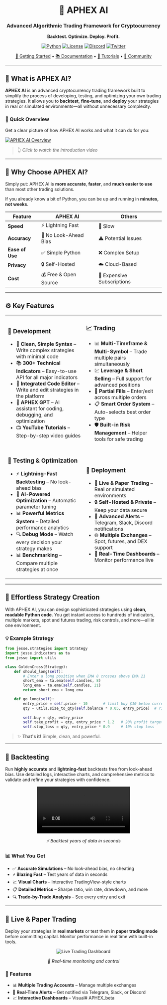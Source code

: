 <div align="center">

# 🌟 APHEX AI

### Advanced Algorithmic Trading Framework for Cryptocurrency

**Backtest. Optimize. Deploy. Profit.**

[![Python](https://img.shields.io/badge/Python-3.9%2B-blue?style=for-the-badge&logo=python&logoColor=white)](https://www.python.org/)
[![License](https://img.shields.io/badge/License-MIT-green?style=for-the-badge)](LICENSE)
[![Discord](https://img.shields.io/badge/Discord-Join%20Us-7289da?style=for-the-badge&logo=discord&logoColor=white)](https://discord.gg/a2Xdh3nr)
[![Twitter](https://img.shields.io/badge/Twitter-Follow-1DA1F2?style=for-the-badge&logo=x&logoColor=white)](https://x.com/Aphex_AI)

[🚀 Getting Started](#-getting-started) • [📚 Documentation](https://docs.jesse.trade) • [🎥 Tutorials](https://www.youtube.com/watch?v=SfyEf9Pcm2I&list=PLDicdtJyO2rLuVRzM85dYYXv5KB2F2kEP) • [💬 Community](https://discord.gg/a2Xdh3nr)

---

</div>

## 🎯 What is APHEX AI?

**APHEX AI** is an advanced cryptocurrency trading framework built to simplify the process of developing, testing, and optimizing your own trading strategies. It allows you to **backtest**, **fine-tune**, and **deploy** your strategies in real or simulated environments—all without unnecessary complexity.

### 🎥 Quick Overview

Get a clear picture of how APHEX AI works and what it can do for you:

[![APHEX AI Overview](https://img.youtube.com/vi/SfyEf9Pcm2I/maxresdefault.jpg)](https://www.youtube.com/watch?v=SfyEf9Pcm2I)

> 👆 *Click to watch the introduction video*

---

## 🤔 Why Choose APHEX AI?

Simply put: APHEX AI is **more accurate**, **faster**, and **much easier to use** than most other trading solutions.

If you already know a bit of Python, you can be up and running in **minutes, not weeks**.

<div align="center">

| Feature | APHEX AI | Others |
|---------|----------|--------|
| **Speed** | ⚡️ Lightning Fast | 🐌 Slow |
| **Accuracy** | 🎯 No Look-Ahead Bias | ⚠️ Potential Issues |
| **Ease of Use** | ✅ Simple Python | ❌ Complex Setup |
| **Privacy** | 🔒 Self-Hosted | ☁️ Cloud-Based |
| **Cost** | 💰 Free & Open Source | 💸 Expensive Subscriptions |

</div>

---

## ⚙️ Key Features

<table>
<tr>
<td width="50%">

### 🧠 **Development**
- 🎨 **Clean, Simple Syntax** – Write complex strategies with minimal code
- 📚 **300+ Technical Indicators** – Easy-to-use API for all major indicators
- 🧩 **Integrated Code Editor** – Write and edit strategies in the platform
- 🤖 **APHEX GPT** – AI assistant for coding, debugging, and optimization
- 📺 **YouTube Tutorials** – Step-by-step video guides

</td>
<td width="50%">

### 📈 **Trading**
- 📊 **Multi-Timeframe & Multi-Symbol** – Trade multiple pairs simultaneously
- 💹 **Leverage & Short Selling** – Full support for advanced positions
- 🔀 **Partial Fills** – Enter/exit across multiple orders
- 📋 **Smart Order System** – Auto-selects best order type
- 🛡️ **Built-in Risk Management** – Helper tools for safe trading

</td>
</tr>
<tr>
<td width="50%">

### 🧪 **Testing & Optimization**
- ⚡️ **Lightning-Fast Backtesting** – No look-ahead bias
- 🔧 **AI-Powered Optimization** – Automatic parameter tuning
- 📊 **Powerful Metrics System** – Detailed performance analytics
- 🔍 **Debug Mode** – Watch every decision your strategy makes
- 📊 **Benchmarking** – Compare multiple strategies at once

</td>
<td width="50%">

### 🚀 **Deployment**
- 💼 **Live & Paper Trading** – Real or simulated environments
- 🔒 **Self-Hosted & Private** – Keep your data secure
- 🔔 **Advanced Alerts** – Telegram, Slack, Discord notifications
- 🌐 **Multiple Exchanges** – Spot, futures, and DEX support
- 📱 **Real-Time Dashboards** – Monitor performance live

</td>
</tr>
</table>

---

## 🧠 Effortless Strategy Creation

With APHEX AI, you can design sophisticated strategies using **clean, readable Python code**. You get instant access to hundreds of indicators, multiple markets, spot and futures trading, risk controls, and more—all in one environment.

### 💡 Example Strategy

```python
from jesse.strategies import Strategy
import jesse.indicators as ta
from jesse import utils

class GoldenCross(Strategy):
    def should_long(self):
        # Enter a long position when EMA 8 crosses above EMA 21
        short_ema = ta.ema(self.candles, 8)
        long_ema = ta.ema(self.candles, 21)
        return short_ema > long_ema

    def go_long(self):
        entry_price = self.price - 10       # limit buy $10 below current price
        qty = utils.size_to_qty(self.balance * 0.05, entry_price)  # risk only 5%
        
        self.buy = qty, entry_price
        self.take_profit = qty, entry_price * 1.2   # 20% profit target
        self.stop_loss = qty, entry_price * 0.9     # 10% stop loss
```

> ✨ **That's it!** Simple, clean, and powerful.

---

## 🧪 Backtesting

Run **highly accurate** and **lightning-fast** backtests free from look-ahead bias. Use detailed logs, interactive charts, and comprehensive metrics to validate and refine your strategies with confidence.

<div align="center">

![Backtesting Demo](https://i.imgur.com/RmJB2Pt.mp4)

*⚡️ Backtest years of data in seconds*

</div>

### 📊 What You Get

- ✅ **Accurate Simulations** – No look-ahead bias, no cheating
- ⚡️ **Blazing Fast** – Test years of data in seconds
- 📈 **Visual Charts** – Interactive TradingView-style charts
- 📋 **Detailed Metrics** – Sharpe ratio, win rate, drawdown, and more
- 🔍 **Trade-by-Trade Analysis** – See every entry and exit

---

## 💼 Live & Paper Trading

Deploy your strategies in **real markets** or test them in **paper trading mode** before committing capital. Monitor performance in real time with built-in tools.

<div align="center">

![Live Trading Dashboard](https://raw.githubusercontent.com/jesse-ai/storage/refs/heads/master/live.gif)

*📱 Real-time monitoring and control*

</div>

### 🎯 Features

- 📊 **Multiple Trading Accounts** – Manage multiple exchanges
- 🔔 **Real-Time Alerts** – Get notified via Telegram, Slack, or Discord
- 📈 **Interactive Dashboards** – Visual# APHEX_beta
